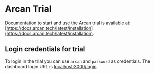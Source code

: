 # Arcan Trial

Documentation to start and use the Arcan trial is available at: [https://docs.arcan.tech/latest/installation](https://docs.arcan.tech/latest/installation).

## Login credentials for trial
To login in the trial you can use `arcan` and `password` as credentials.
The dashboard login URL is [localhost:3000/login](localhost:3000/login)

